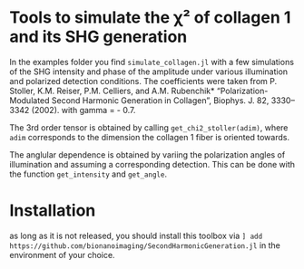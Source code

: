 # Tools to simulate the χ² of collagen 1 and its SHG generation

In the examples folder you find `simulate_collagen.jl` with a few simulations of the SHG intensity and phase of the amplitude under various illumination and polarized detection conditions.
The coefficients were taken from 
P. Stoller, K.M. Reiser, P.M. Celliers, and A.M. Rubenchik* “Polarization-Modulated Second Harmonic Generation in Collagen”, Biophys. J. 82, 3330–3342 (2002).
with gamma = - 0.7.

The 3rd order tensor is obtained by calling `get_chi2_stoller(adim)`, where `adim` corresponds to the dimension the collagen 1 fiber is oriented towards.

The anglular dependence is obtained by variing the polarization angles of illumination and assuming a corresponding detection.
This can be done with the function `get_intensity` and `get_angle`.

# Installation
as long as it is not released, you should install this toolbox via
`] add https://github.com/bionanoimaging/SecondHarmonicGeneration.jl`
in the environment of your choice. 
